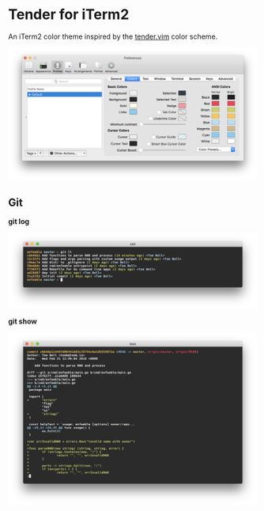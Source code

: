 # Tender for iTerm2

An iTerm2 color theme inspired by the [tender.vim](https://github.com/jacoborus/tender.vim) color scheme.

![Tender for iTerm2](screenshots/preferences.png)

## Git

**git log**

![git log](screenshots/git-log.png)

**git show**

![git show](screenshots/git-show.png)
